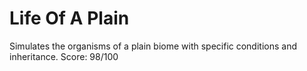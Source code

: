 # Life Of A Plain
Simulates the organisms of a plain biome with specific conditions and inheritance.
Score: 98/100
